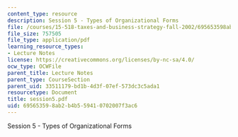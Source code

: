 ```yaml
---
content_type: resource
description: Session 5 - Types of Organizational Forms
file: /courses/15-518-taxes-and-business-strategy-fall-2002/695653598ab2b4b559410702007f3ac6_session5.pdf
file_size: 757505
file_type: application/pdf
learning_resource_types:
- Lecture Notes
license: https://creativecommons.org/licenses/by-nc-sa/4.0/
ocw_type: OCWFile
parent_title: Lecture Notes
parent_type: CourseSection
parent_uid: 33511179-bd1b-4d3f-07ef-573dc3c5ada1
resourcetype: Document
title: session5.pdf
uid: 69565359-8ab2-b4b5-5941-0702007f3ac6
---
```

Session 5 - Types of Organizational Forms